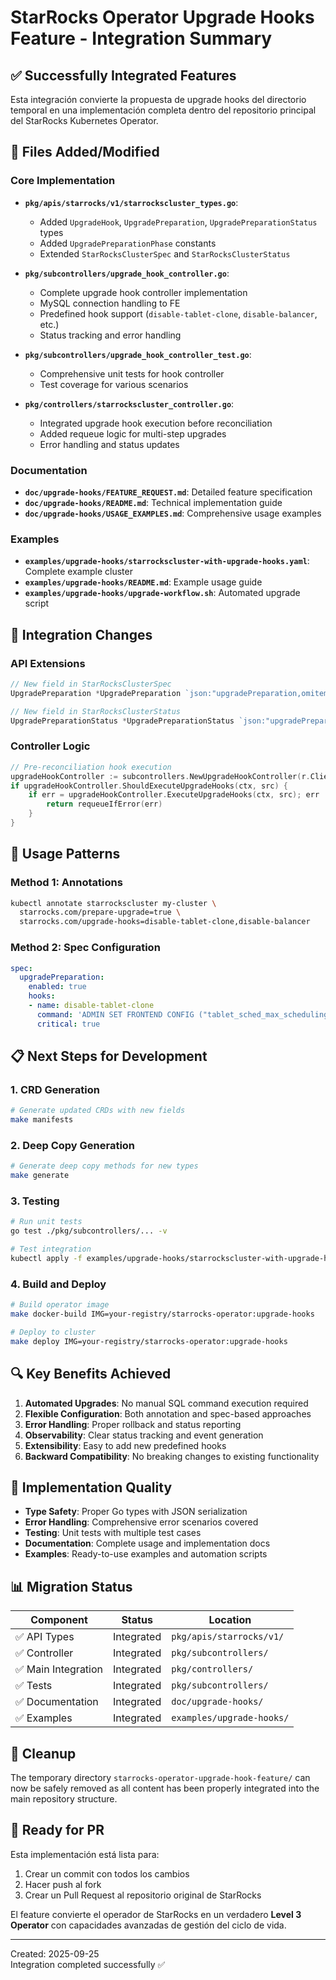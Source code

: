 # StarRocks Operator Upgrade Hooks Feature - Integration Summary

## ✅ Successfully Integrated Features

Esta integración convierte la propuesta de upgrade hooks del directorio temporal en una implementación completa dentro del repositorio principal del StarRocks Kubernetes Operator.

## 📁 Files Added/Modified

### Core Implementation
- **`pkg/apis/starrocks/v1/starrockscluster_types.go`**: 
  - Added `UpgradeHook`, `UpgradePreparation`, `UpgradePreparationStatus` types
  - Added `UpgradePreparationPhase` constants
  - Extended `StarRocksClusterSpec` and `StarRocksClusterStatus`

- **`pkg/subcontrollers/upgrade_hook_controller.go`**: 
  - Complete upgrade hook controller implementation
  - MySQL connection handling to FE
  - Predefined hook support (`disable-tablet-clone`, `disable-balancer`, etc.)
  - Status tracking and error handling

- **`pkg/subcontrollers/upgrade_hook_controller_test.go`**: 
  - Comprehensive unit tests for hook controller
  - Test coverage for various scenarios

- **`pkg/controllers/starrockscluster_controller.go`**: 
  - Integrated upgrade hook execution before reconciliation
  - Added requeue logic for multi-step upgrades
  - Error handling and status updates

### Documentation
- **`doc/upgrade-hooks/FEATURE_REQUEST.md`**: Detailed feature specification
- **`doc/upgrade-hooks/README.md`**: Technical implementation guide
- **`doc/upgrade-hooks/USAGE_EXAMPLES.md`**: Comprehensive usage examples

### Examples
- **`examples/upgrade-hooks/starrockscluster-with-upgrade-hooks.yaml`**: Complete example cluster
- **`examples/upgrade-hooks/README.md`**: Example usage guide
- **`examples/upgrade-hooks/upgrade-workflow.sh`**: Automated upgrade script

## 🔄 Integration Changes

### API Extensions
```go
// New field in StarRocksClusterSpec
UpgradePreparation *UpgradePreparation `json:"upgradePreparation,omitempty"`

// New field in StarRocksClusterStatus  
UpgradePreparationStatus *UpgradePreparationStatus `json:"upgradePreparationStatus,omitempty"`
```

### Controller Logic
```go
// Pre-reconciliation hook execution
upgradeHookController := subcontrollers.NewUpgradeHookController(r.Client)
if upgradeHookController.ShouldExecuteUpgradeHooks(ctx, src) {
    if err = upgradeHookController.ExecuteUpgradeHooks(ctx, src); err != nil {
        return requeueIfError(err)
    }
}
```

## 🚀 Usage Patterns

### Method 1: Annotations
```bash
kubectl annotate starrockscluster my-cluster \
  starrocks.com/prepare-upgrade=true \
  starrocks.com/upgrade-hooks=disable-tablet-clone,disable-balancer
```

### Method 2: Spec Configuration
```yaml
spec:
  upgradePreparation:
    enabled: true
    hooks:
    - name: disable-tablet-clone
      command: 'ADMIN SET FRONTEND CONFIG ("tablet_sched_max_scheduling_tablets" = "0")'
      critical: true
```

## 📋 Next Steps for Development

### 1. CRD Generation
```bash
# Generate updated CRDs with new fields
make manifests
```

### 2. Deep Copy Generation
```bash
# Generate deep copy methods for new types
make generate
```

### 3. Testing
```bash
# Run unit tests
go test ./pkg/subcontrollers/... -v

# Test integration
kubectl apply -f examples/upgrade-hooks/starrockscluster-with-upgrade-hooks.yaml
```

### 4. Build and Deploy
```bash
# Build operator image
make docker-build IMG=your-registry/starrocks-operator:upgrade-hooks

# Deploy to cluster
make deploy IMG=your-registry/starrocks-operator:upgrade-hooks
```

## 🔍 Key Benefits Achieved

1. **Automated Upgrades**: No manual SQL command execution required
2. **Flexible Configuration**: Both annotation and spec-based approaches
3. **Error Handling**: Proper rollback and status reporting
4. **Observability**: Clear status tracking and event generation
5. **Extensibility**: Easy to add new predefined hooks
6. **Backward Compatibility**: No breaking changes to existing functionality

## 🎯 Implementation Quality

- **Type Safety**: Proper Go types with JSON serialization
- **Error Handling**: Comprehensive error scenarios covered
- **Testing**: Unit tests with multiple test cases
- **Documentation**: Complete usage and implementation docs
- **Examples**: Ready-to-use examples and automation scripts

## 📊 Migration Status

| Component | Status | Location |
|-----------|--------|----------|
| ✅ API Types | Integrated | `pkg/apis/starrocks/v1/` |
| ✅ Controller | Integrated | `pkg/subcontrollers/` |
| ✅ Main Integration | Integrated | `pkg/controllers/` |
| ✅ Tests | Integrated | `pkg/subcontrollers/` |
| ✅ Documentation | Integrated | `doc/upgrade-hooks/` |
| ✅ Examples | Integrated | `examples/upgrade-hooks/` |

## 🧹 Cleanup

The temporary directory `starrocks-operator-upgrade-hook-feature/` can now be safely removed as all content has been properly integrated into the main repository structure.

## 🚀 Ready for PR

Esta implementación está lista para:
1. Crear un commit con todos los cambios
2. Hacer push al fork
3. Crear un Pull Request al repositorio original de StarRocks

El feature convierte el operador de StarRocks en un verdadero **Level 3 Operator** con capacidades avanzadas de gestión del ciclo de vida.

---
Created: 2025-09-25  
Integration completed successfully ✅
